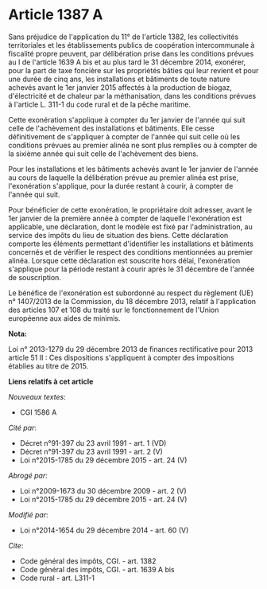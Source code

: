 # Article 1387 A

Sans préjudice de l'application du 11° de l'article 1382, les collectivités territoriales et les établissements publics de
coopération intercommunale à fiscalité propre peuvent, par délibération prise dans les conditions prévues au I de l'article
1639 A bis et au plus tard le 31 décembre 2014, exonérer, pour la part de taxe foncière sur les propriétés bâties qui leur
revient et pour une durée de cinq ans, les installations et bâtiments de toute nature achevés avant le 1er janvier 2015
affectés à la production de biogaz, d'électricité et de chaleur par la méthanisation, dans les conditions prévues à l'article
L. 311-1 du code rural et de la pêche maritime. 

Cette exonération s'applique à compter du 1er janvier de l'année qui suit celle de l'achèvement des installations et
bâtiments. Elle cesse définitivement de s'appliquer à compter de l'année qui suit celle où les conditions prévues au premier
alinéa ne sont plus remplies ou à compter de la sixième année qui suit celle de l'achèvement des biens. 

Pour les installations et les bâtiments achevés avant le 1er janvier de l'année au cours de laquelle la délibération prévue
au premier alinéa est prise, l'exonération s'applique, pour la durée restant à courir, à compter de l'année qui suit. 

Pour bénéficier de cette exonération, le propriétaire doit adresser, avant le 1er janvier de la première année à compter de
laquelle l'exonération est applicable, une déclaration, dont le modèle est fixé par l'administration, au service des impôts
du lieu de situation des biens. Cette déclaration comporte les éléments permettant d'identifier les installations et
bâtiments concernés et de vérifier le respect des conditions mentionnées au premier alinéa. Lorsque cette déclaration est
souscrite hors délai, l'exonération s'applique pour la période restant à courir après le 31 décembre de l'année de
souscription.

Le bénéfice de l'exonération est subordonné au respect du règlement (UE) n° 1407/2013 de la Commission, du 18 décembre 2013,
relatif à l'application des articles 107 et 108 du traité sur le fonctionnement de l'Union européenne aux aides de minimis.

**Nota:**

Loi n° 2013-1279 du 29 décembre 2013 de finances rectificative pour 2013 article 51 II : Ces dispositions s'appliquent à
compter des impositions établies au titre de 2015.

**Liens relatifs à cet article**

_Nouveaux textes_:

  - CGI 1586 A

_Cité par_:

  - Décret n°91-397 du 23 avril 1991 - art. 1 (VD)
  - Décret n°91-397 du 23 avril 1991 - art. 2 (V)
  - Loi n°2015-1785 du 29 décembre 2015 - art. 24 (V)

_Abrogé par_:

  - Loi n°2009-1673 du 30 décembre 2009 - art. 2 (V)
  - Loi n°2015-1785 du 29 décembre 2015 - art. 24 (V)

_Modifié par_:

  - Loi n°2014-1654 du 29 décembre 2014 - art. 60 (V)

_Cite_:

  - Code général des impôts, CGI. - art. 1382
  - Code général des impôts, CGI. - art. 1639 A bis
  - Code rural - art. L311-1
